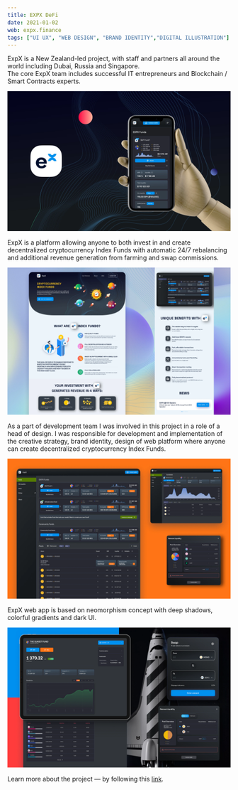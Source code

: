 ```yaml
---
title: EXPX DeFi
date: 2021-01-02
web: expx.finance
tags: ["UI UX", "WEB DESIGN", "BRAND IDENTITY","DIGITAL ILLUSTRATION"]
---
```


ExpX is a New Zealand-led project, with staff and partners all around the world including Dubai, Russia and Singapore.  
The core ExpX team includes successful IT entrepreneurs and Blockchain / Smart Contracts experts.

![1-expx-desktop@2x](1-expx-desktop@2x.webp)

ExpX is a platform allowing anyone to both invest in and create decentralized cryptocurrency Index Funds with automatic 24/7 rebalancing and additional revenue generation from farming and swap commissions.

![2-expx-desktop@2x](2-expx-desktop@2x.webp)

As a part of development team I was involved in this project in a role of a head of design. I was responsible for development and implementation of the creative strategy, brand identity, design of web platform where anyone can create decentralized cryptocurrency Index Funds.

![3-expx-desktop@2x](3-expx-desktop@2x.webp)

ExpX web app is based on neomorphism concept with deep shadows, colorful gradients and dark UI.

![4-expx-desktop@2x](4-expx-desktop@2x.webp)

Learn more about the project  — by following this [link](https://expx.gitbook.io/expx-docs/basic-concepts/what-is-expx/ "EXPX Concept").

